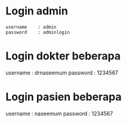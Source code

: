 # Login admin

```
username    : admin
password    : adminlogin
```

# Login dokter beberapa

username : drnaseemum
password : 1234567

# Login pasien beberapa

username : naseemum
password : 1234567
